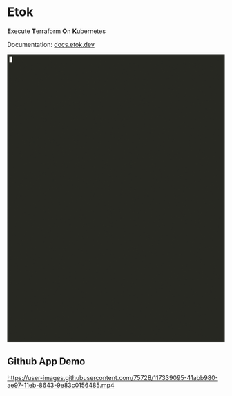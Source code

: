 # Etok

**E**xecute **T**erraform **O**n **K**ubernetes

Documentation: [docs.etok.dev](https://docs.etok.dev/)

![demo](./demo.gif)


## Github App Demo


https://user-images.githubusercontent.com/75728/117339095-41abb980-ae97-11eb-8643-9e83c0156485.mp4


